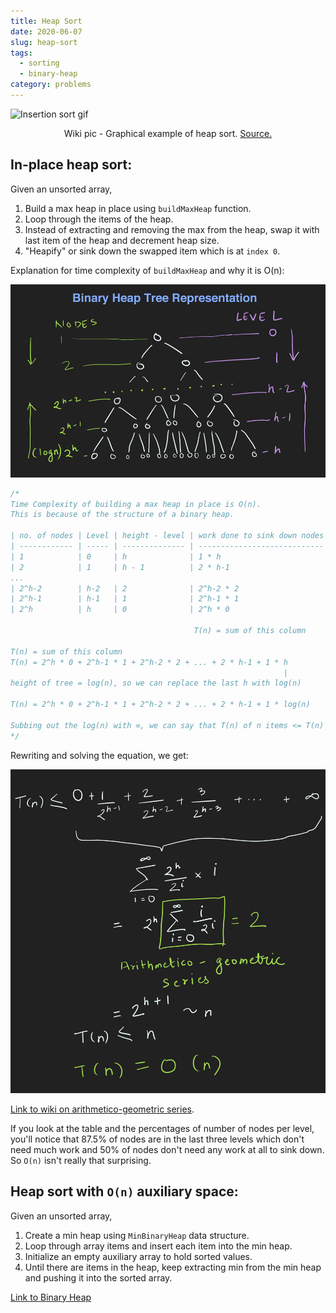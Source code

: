 ```yaml
---
title: Heap Sort
date: 2020-06-07
slug: heap-sort
tags:
  - sorting
  - binary-heap
category: problems
---
```


<img style='display: block; margin: 0 auto;' src='https://upload.wikimedia.org/wikipedia/commons/4/4d/Heapsort-example.gif' alt='Insertion sort gif'/>

<span style="display:block; text-align: center;">Wiki pic - Graphical example of heap sort. [Source.](https://en.wikipedia.org/wiki/Heapsort)</span>

## In-place heap sort:

<p style="margin-bottom: 0.75rem;">Given an unsorted array,</p>

1. Build a max heap in place using `buildMaxHeap` function.
2. Loop through the items of the heap.
3. Instead of extracting and removing the max from the heap, swap it with last item of the heap and decrement heap size.
4. "Heapify" or sink down the swapped item which is at `index 0`.

<!-- embed:heap_sort_in_place.js -->

Explanation for time complexity of `buildMaxHeap` and why it is O(n):

![Binary Heap Tree Representation](./binary-heap-tree-representation.jpg)

```js
/* 
Time Complexity of building a max heap in place is O(n).
This is because of the structure of a binary heap.

| no. of nodes | Level | height - level | work done to sink down nodes | % of tree nodes |
| ------------ | ----- | -------------- | ---------------------------- | --------------- |
| 1            | 0     | h              | 1 * h                        | ...             |
| 2            | 1     | h - 1          | 2 * h-1                      | ...             |
...
| 2^h-2        | h-2   | 2              | 2^h-2 * 2                    | 12.5%           |
| 2^h-1        | h-1   | 1              | 2^h-1 * 1                    | 25%             |
| 2^h          | h     | 0              | 2^h * 0                      | 50%             |

                                         T(n) = sum of this column

T(n) = sum of this column
T(n) = 2^h * 0 + 2^h-1 * 1 + 2^h-2 * 2 + ... + 2 * h-1 + 1 * h
                                                             |
height of tree = log(n), so we can replace the last h with log(n)

T(n) = 2^h * 0 + 2^h-1 * 1 + 2^h-2 * 2 + ... + 2 * h-1 + 1 * log(n)

Subbing out the log(n) with ∞, we can say that T(n) of n items <= T(n) of ∞ items
*/
```

Rewriting and solving the equation, we get:

![arithmetico-geometric series](./arithmetico-geometric.jpg)

[Link to wiki on arithmetico-geometric series](https://en.wikipedia.org/wiki/Arithmetico%E2%80%93geometric_sequence#Example:_application_to_expected_values).

If you look at the table and the percentages of number of nodes per level, you'll notice that 87.5% of nodes are in the last three levels which don't need much work and 50% of nodes don't need any work at all to sink down. So `O(n)` isn't really that surprising.

## Heap sort with `O(n)` auxiliary space:

<p style="margin-bottom: 0.75rem;">Given an unsorted array,</p>

1. Create a min heap using `MinBinaryHeap` data structure.
2. Loop through array items and insert each item into the min heap.
3. Initialize an empty auxiliary array to hold sorted values.
4. Until there are items in the heap, keep extracting min from the min heap and pushing it into the sorted array.

[Link to Binary Heap](/posts/binary-heap/)

<!-- embed:heap_sort.js -->
